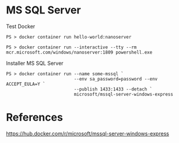 # MS SQL Server


Test Docker

```
PS > docker container run hello-world:nanoserver
```

```
PS > docker container run --interactive --tty --rm mcr.microsoft.com/windows/nanoserver:1809 powershell.exe
```

Installer MS SQL Server

```
PS > docker container run --name some-mssql `
                          --env sa_password=password --env ACCEPT_EULA=Y `
                          --publish 1433:1433 --detach `
                          microsoft/mssql-server-windows-express
```


# References

https://hub.docker.com/r/microsoft/mssql-server-windows-express
